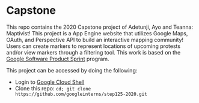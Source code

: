 # Capstone

This repo contains the 2020 Capstone project of Adetunji, Ayo and Teanna: Maptivist! This project is a 
App Engine website that utilizes Google Maps, OAuth, and Perspective API to build an interactive mapping community!
Users can create markers to represent locations of upcoming protests and/or view markers through a filtering tool.
This work is based on the [Google Software Product Sprint](https://g.co/softwareproductsprint) program.

This project can be accessed by doing the following:

- Login to [Google Cloud Shell](https://ssh.cloud.google.com/cloudshell/editor)
- Clone this repo: `cd; git clone https://github.com/googleinterns/step125-2020.git`


